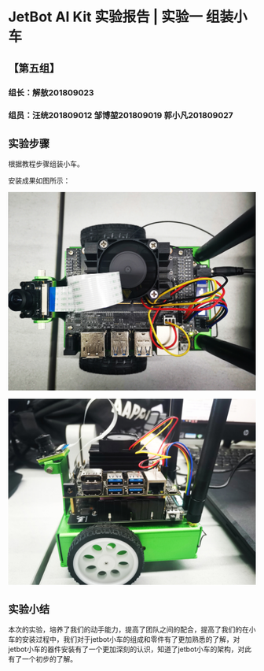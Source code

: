 #  JetBot AI Kit 实验报告 | 实验一 组装小车 #
## 【第五组】 ##
### 组长：解敖201809023 ###
### 组员：汪统201809012 邹博堃201809019 郭小凡201809027 ###

## 实验步骤 ##

根据教程步骤组装小车。

安装成果如图所示：

![](./image/2.jpg)

![](./image/3.jpg)

## 实验小结 ##
本次的实验，培养了我们的动手能力，提高了团队之间的配合，提高了我们的在小车的安装过程中，我们对于jetbot小车的组成和零件有了更加熟悉的了解，对jetbot小车的器件安装有了一个更加深刻的认识，知道了jetbot小车的架构，对此有了一个初步的了解。